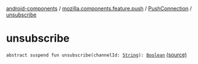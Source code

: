 [android-components](../../index.md) / [mozilla.components.feature.push](../index.md) / [PushConnection](index.md) / [unsubscribe](./unsubscribe.md)

# unsubscribe

`abstract suspend fun unsubscribe(channelId: `[`String`](https://kotlinlang.org/api/latest/jvm/stdlib/kotlin/-string/index.html)`): `[`Boolean`](https://kotlinlang.org/api/latest/jvm/stdlib/kotlin/-boolean/index.html) [(source)](https://github.com/mozilla-mobile/android-components/blob/master/components/feature/push/src/main/java/mozilla/components/feature/push/Connection.kt#L24)